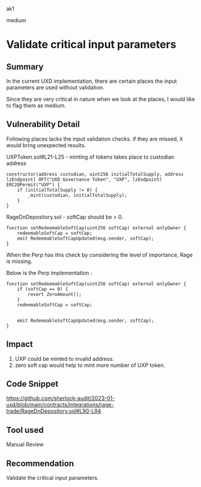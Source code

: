 ak1

medium

# Validate critical input parameters

## Summary

In the current UXD implementation, there are certain places the input parameters are used without validation.

Since they are very critical in nature when we look at the places, I would like to flag them as medium.

## Vulnerability Detail

Following places lacks the input validation checks. if they are missed, it would bring unexpected results.

UXPToken.sol#L21-L25 - minting of tokens takes place to custodian address

    constructor(address custodian, uint256 initialTotalSupply, address lzEndpoint) OFT("UXD Governance Token", "UXP", lzEndpoint) ERC20Permit("UXP") {
        if (initialTotalSupply != 0) {
            _mint(custodian, initialTotalSupply);
        }
    }

RageDnDepository.sol - softCap should be > 0. 

    function setRedeemableSoftCap(uint256 softCap) external onlyOwner {
        redeemableSoftCap = softCap;
        emit RedeemableSoftCapUpdated(msg.sender, softCap);
    }

When the Perp has this check by considering the level of importance, Rage is missing.

Below is the Perp implementation :

    function setRedeemableSoftCap(uint256 softCap) external onlyOwner {
        if (softCap == 0) {
            revert ZeroAmount();
        }
        redeemableSoftCap = softCap;


        emit RedeemableSoftCapUpdated(msg.sender, softCap);
    }



## Impact

1. UXP could be minted to invalid address.
2. zero soft cap would help to mint more number of UXP token.

## Code Snippet

https://github.com/sherlock-audit/2023-01-uxd/blob/main/contracts/integrations/rage-trade/RageDnDepository.sol#L90-L94

## Tool used

Manual Review

## Recommendation

Validate the critical input parameters.

